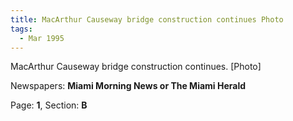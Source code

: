 ```yaml
---  
title: MacArthur Causeway bridge construction continues Photo  
tags:  
  - Mar 1995  
---  
```

  
MacArthur Causeway bridge construction continues. [Photo]  
  
Newspapers: **Miami Morning News or The Miami Herald**  
  
Page: **1**, Section: **B** 
